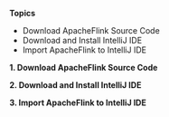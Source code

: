 
**Topics**
- Download ApacheFlink Source Code
- Download and Install IntelliJ IDE
- Import ApacheFlink to IntelliJ IDE


**1. Download ApacheFlink Source Code**


**2. Download and Install IntelliJ IDE**


**3. Import ApacheFlink to IntelliJ IDE**
